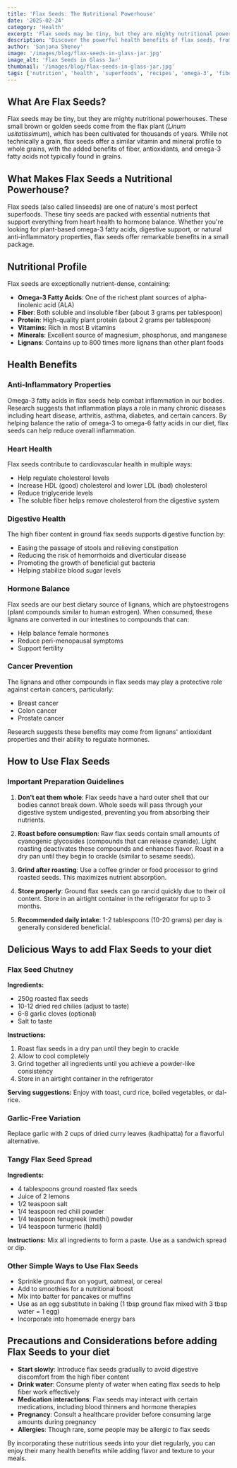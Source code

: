 ```yaml
---
title: 'Flax Seeds: The Nutritional Powerhouse'
date: '2025-02-24'
category: 'Health'
excerpt: 'Flax seeds may be tiny, but they are mighty nutritional powerhouses. These small brown or golden seeds come from the flax plant (*Linum usitatissimum*), which has been cultivated for thousands of years.'
description: 'Discover the powerful health benefits of flax seeds, from omega-3 fatty acids to lignans. Learn how to prepare, store, and enjoy this nutritional powerhouse in your daily diet.'
author: 'Sanjana Shenoy'
image: '/images/blog/flax-seeds-in-glass-jar.jpg'
image_alt: 'Flax Seeds in Glass Jar'
thumbnail: '/images/blog/flax-seeds-in-glass-jar.jpg'
tags: ['nutrition', 'health', 'superfoods', 'recipes', 'omega-3', 'fiber', 'natural-remedies']
---
```




## What Are Flax Seeds?

Flax seeds may be tiny, but they are mighty nutritional powerhouses. These small brown or golden seeds come from the flax plant (*Linum usitatissimum*), which has been cultivated for thousands of years. While not technically a grain, flax seeds offer a similar vitamin and mineral profile to whole grains, with the added benefits of fiber, antioxidants, and omega-3 fatty acids not typically found in grains.

## What Makes Flax Seeds a Nutritional Powerhouse?

Flax seeds (also called linseeds) are one of nature's most perfect superfoods. These tiny seeds are packed with essential nutrients that support everything from heart health to hormone balance. Whether you're looking for plant-based omega-3 fatty acids, digestive support, or natural anti-inflammatory properties, flax seeds offer remarkable benefits in a small package.

## Nutritional Profile

Flax seeds are exceptionally nutrient-dense, containing:
- **Omega-3 Fatty Acids**: One of the richest plant sources of alpha-linolenic acid (ALA)
- **Fiber**: Both soluble and insoluble fiber (about 3 grams per tablespoon)
- **Protein**: High-quality plant protein (about 2 grams per tablespoon)
- **Vitamins**: Rich in most B vitamins
- **Minerals**: Excellent source of magnesium, phosphorus, and manganese
- **Lignans**: Contains up to 800 times more lignans than other plant foods

## Health Benefits

### Anti-Inflammatory Properties
Omega-3 fatty acids in flax seeds help combat inflammation in our bodies. Research suggests that inflammation plays a role in many chronic diseases including heart disease, arthritis, asthma, diabetes, and certain cancers. By helping balance the ratio of omega-3 to omega-6 fatty acids in our diet, flax seeds can help reduce overall inflammation.

### Heart Health
Flax seeds contribute to cardiovascular health in multiple ways:
- Help regulate cholesterol levels
- Increase HDL (good) cholesterol and lower LDL (bad) cholesterol
- Reduce triglyceride levels
- The soluble fiber helps remove cholesterol from the digestive system

### Digestive Health
The high fiber content in ground flax seeds supports digestive function by:
- Easing the passage of stools and relieving constipation
- Reducing the risk of hemorrhoids and diverticular disease
- Promoting the growth of beneficial gut bacteria
- Helping stabilize blood sugar levels

### Hormone Balance
Flax seeds are our best dietary source of lignans, which are phytoestrogens (plant compounds similar to human estrogen). When consumed, these lignans are converted in our intestines to compounds that can:
- Help balance female hormones
- Reduce peri-menopausal symptoms
- Support fertility

### Cancer Prevention
The lignans and other compounds in flax seeds may play a protective role against certain cancers, particularly:
- Breast cancer
- Colon cancer
- Prostate cancer

Research suggests these benefits may come from lignans' antioxidant properties and their ability to regulate hormones.

## How to Use Flax Seeds

### Important Preparation Guidelines
1. **Don't eat them whole**: Flax seeds have a hard outer shell that our bodies cannot break down. Whole seeds will pass through your digestive system undigested, preventing you from absorbing their nutrients.

2. **Roast before consumption**: Raw flax seeds contain small amounts of cyanogenic glycosides (compounds that can release cyanide). Light roasting deactivates these compounds and enhances flavor. Roast in a dry pan until they begin to crackle (similar to sesame seeds).

3. **Grind after roasting**: Use a coffee grinder or food processor to grind roasted seeds. This maximizes nutrient absorption.

4. **Store properly**: Ground flax seeds can go rancid quickly due to their oil content. Store in an airtight container in the refrigerator for up to 3 months.

5. **Recommended daily intake**: 1-2 tablespoons (10-20 grams) per day is generally considered beneficial.

## Delicious Ways to add Flax Seeds to your diet

### Flax Seed Chutney
**Ingredients:**
- 250g roasted flax seeds
- 10-12 dried red chilies (adjust to taste)
- 6-8 garlic cloves (optional)
- Salt to taste

**Instructions:**
1. Roast flax seeds in a dry pan until they begin to crackle
2. Allow to cool completely
3. Grind together all ingredients until you achieve a powder-like consistency
4. Store in an airtight container in the refrigerator

**Serving suggestions:** Enjoy with toast, curd rice, boiled vegetables, or dal-rice.

### Garlic-Free Variation
Replace garlic with 2 cups of dried curry leaves (kadhipatta) for a flavorful alternative.

### Tangy Flax Seed Spread
**Ingredients:**
- 4 tablespoons ground roasted flax seeds
- Juice of 2 lemons
- 1/2 teaspoon salt
- 1/4 teaspoon red chili powder
- 1/4 teaspoon fenugreek (methi) powder
- 1/4 teaspoon turmeric (haldi)

**Instructions:**
Mix all ingredients to form a paste. Use as a sandwich spread or dip.

### Other Simple Ways to Use Flax Seeds
- Sprinkle ground flax on yogurt, oatmeal, or cereal
- Add to smoothies for a nutritional boost
- Mix into batter for pancakes or muffins
- Use as an egg substitute in baking (1 tbsp ground flax mixed with 3 tbsp water = 1 egg)
- Incorporate into homemade energy bars

## Precautions and Considerations before adding Flax Seeds to your diet

- **Start slowly**: Introduce flax seeds gradually to avoid digestive discomfort from the high fiber content
- **Drink water**: Consume plenty of water when eating flax seeds to help fiber work effectively
- **Medication interactions**: Flax seeds may interact with certain medications, including blood thinners and hormone therapies
- **Pregnancy**: Consult a healthcare provider before consuming large amounts during pregnancy
- **Allergies**: Though rare, some people may be allergic to flax seeds

By incorporating these nutritious seeds into your diet regularly, you can enjoy their many health benefits while adding flavor and texture to your meals.